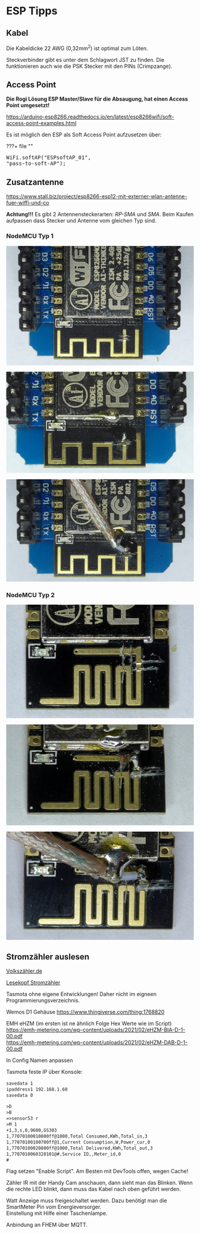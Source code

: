 # ESP Tipps

## Kabel

Die Kabeldicke 22 AWG (0,32mm<sup>2</sup>) ist optimal zum Löten.

Steckverbinder gibt es unter dem Schlagwort JST zu finden. Die funktionieren auch wie die PSK Stecker mit den PINs (Crimpzange).

## Access Point

**Die Rogi Lösung ESP Master/Slave für die Absaugung, hat einen Access Point umgesetzt!**

<a href="https://arduino-esp8266.readthedocs.io/en/latest/esp8266wifi/soft-access-point-examples.html" target="_blank">https://arduino-esp8266.readthedocs.io/en/latest/esp8266wifi/soft-access-point-examples.html</a>

Es ist möglich den ESP als Soft Access Point aufzusetzen über:

???+ file ""
    <pre>WiFi.softAP("ESPsoftAP_01", "pass-to-soft-AP");</pre>

## Zusatzantenne

<a href="https://www.stall.biz/project/esp8266-esp12-mit-externer-wlan-antenne-fuer-wiffi-und-co" target="_blank">https://www.stall.biz/project/esp8266-esp12-mit-externer-wlan-antenne-fuer-wiffi-und-co</a>

__Achtung!!!__ Es gibt 2 Antennensteckerarten: _RP-SMA_ und _SMA_. Beim Kaufen aufpassen dass Stecker und Antenne vom gleichen Typ sind.

### NodeMCU Typ 1

![NodeMCU Wifi Typ 1](img/wifi_antenne_typ1_1.jpg)

![NodeMCU Wifi Typ 1](img/wifi_antenne_typ1_2.jpg)

![NodeMCU Wifi Typ 1](img/wifi_antenne_typ1_3.jpg)

### NodeMCU Typ 2

![NodeMCU Wifi Typ 2](img/wifi_antenne_typ2_1.jpg)

![NodeMCU Wifi Typ 2](img/wifi_antenne_typ2_2.jpg)

![NodeMCU Wifi Typ 2](img/wifi_antenne_typ2_3.jpg)

## Stromzähler auslesen

<a href="https://Volkszähler.de" target="_blank">Volkszähler.de</a>

<a href="https://haus-automatisierung.com/hardware/2021/09/25/infrarot-lesekopf-stromzaehler.html" target="_blank">Lesekopf Stromzähler</a>

Tasmota ohne eigene Entwicklungen! Daher nicht im eigneen Programmierungsverzeichnis.

Wemos D1 Gehäuse https://www.thingiverse.com/thing:1768820

EMH eHZM (im ersten ist ne ähnlich Folge Hex Werte wie im Script)  
<a href="https://emh-metering.com/wp-content/uploads/2021/02/eHZM-BIA-D-1-00.pdf" target="_blank">https://emh-metering.com/wp-content/uploads/2021/02/eHZM-BIA-D-1-00.pdf</a>  
<a href="https://emh-metering.com/wp-content/uploads/2021/02/eHZM-DAB-D-1-00.pdf" target="_blank">https://emh-metering.com/wp-content/uploads/2021/02/eHZM-DAB-D-1-00.pdf</a>    

In Config Namen anpassen

Tasmota feste IP über Konsole:
```
savedata 1
ipaddress1 192.168.1.60
savedata 0
```

```
>D
>B
=>sensor53 r
>M 1
+1,3,s,0,9600,GS303
1,77070100010800ff@1000,Total Consumed,KWh,Total_in,3
1,77070100100700ff@1,Current Consumption,W,Power_cur,0
1,77070100020800ff@1000,Total Delivered,KWh,Total_out,3
1,7707010060320101@#,Service ID,,Meter_id,0
#
```

Flag setzen "Enable Script". Am Besten mit DevTools offen, wegen Cache!

Zähler IR mit der Handy Cam anschauen, dann sieht man das Blinken.
Wenn die rechte LED blinkt, dann muss das Kabel nach oben geführt werden.

Watt Anzeige muss  freigeschaltet werden. Dazu benötigt man die SmartMeter Pin vom Energieversorger.  
Einstellung mit Hilfe einer Taschenlampe.

Anbindung an FHEM über MQTT.
